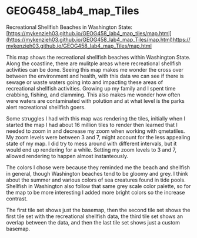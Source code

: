 # GEOG458_lab4_map_Tiles

Recreational Shellfish Beaches in Washington State: [https://mykenzieh03.github.io/GEOG458_lab4_map_tiles/map.html](https://mykenzieh03.github.io/GEOG458_lab4_map_Tiles/map.html)https://mykenzieh03.github.io/GEOG458_lab4_map_Tiles/map.html

This map shows the recreational shellfish beaches within Washington State. Along the coastline, there are mulitple areas where recreational shellfish activities can be done. Seeing this map makes me wonder the cross over between the environment and health, with this data we can see if there is sewage or waste waters going into and impacting these areas of recreational shellfish activities. Growing up my family and I spent time crabbing, fishing, and clamming. This also makes me wonder how often were waters are contaminated with polution and at what level is the parks alert recreational shellfish goers. 

Some struggles I had with this map was rendering the tiles, initially when I started the map I had about 16 million tiles to render then learned that I needed to zoom in and decrease my zoom when working with qmetatiles. My zoom levels were between 3 and 7, might account for the less appealing state of my map. I did try to mess around with different intervals, but it would end up rendering for a while. Setting my zoom levels to 3 and 7, allowed rendering to happen almost instanteously. 

The colors I chose were because they reminded me the beach and shellfish in general, though Washington beaches tend to be gloomy and grey. I think about the summer and various colors of sea creatures found in tide pools. Shellfish in Washington also follow that same grey scale color palette, so for the map to be more interesting I added more bright colors so the increase contrast.

The first tile set shows just the basemap, then the second tile set shows the first tile set with the recreational shellfish data, the third tile set shows an overlap between the data, and then the last tile set shows just a custom basemap.
